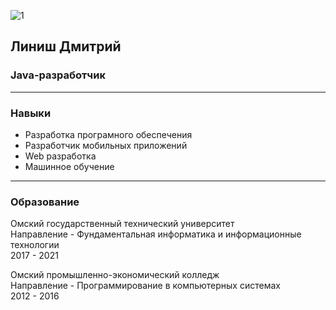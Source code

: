 ![1](https://i2.stat01.com/1/826/8256250/afacdb/maska-gaja-foksa-2.jpg "Линиш Дмитрий")

## Линиш Дмитрий
### Java-разработчик
___
### Навыки
- Разработка програмного обеспечения
- Разработчик мобильных приложений
- Web разработка
- Машинное обучение<br>
  
---
  
### Образование
Омский государственный технический университет  
Направление - Фундаментальная информатика и информационные технологии  
2017 - 2021  

Омский промышленно-экономический колледж  
Направление - Программирование в компьютерных системах  
2012 - 2016  
